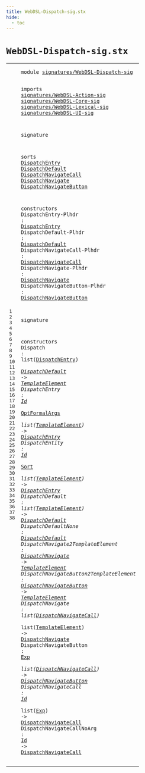 ```yaml
---
title: WebDSL-Dispatch-sig.stx
hide:
  - toc
---
```


# `WebDSL-Dispatch-sig.stx`



[pdmosses/webdsl-statix/webdslstatix/src-gen/statix/signatures/WebDSL-Dispatch-sig.stx]: https://github.com/pdmosses/webdsl-statix/blob/master/webdslstatix/src-gen/statix/signatures/WebDSL-Dispatch-sig.stx "The source file on GitHub"

<div class="stx"><table class="highlighttable"><tbody><tr><td class="linenos"><div class="linenodiv"><pre><span></span>1
2
3
4
5
6
7
8
9
10
11
12
13
14
15
16
17
18
19
20
21
22
23
24
25
26
27
28
29
30
31
32
33
34
35
36
37
38
</pre></div></td>
<td class="code"><pre><code><span class="keyword">module</span> <a href="../webdsl-statix-sig.stx/#signatures/WebDSL-Dispatch-sig_282_312" id="signatures/WebDSL-Dispatch-sig_7_37" title="Referenced at ../webdsl-statix-sig.stx line 11"><span class="token sort_Id">signatures/WebDSL-Dispatch-sig</span></a>

<span class="keyword">imports</span>
  <a href="../WebDSL-Action-sig.stx/#signatures/WebDSL-Action-sig_7_35" id="signatures/WebDSL-Action-sig_49_77" title="Defined at ../WebDSL-Action-sig.stx line 1"><span class="token sort_Id">signatures/WebDSL-Action-sig</span></a>
  <a href="../WebDSL-Core-sig.stx/#signatures/WebDSL-Core-sig_7_33" id="signatures/WebDSL-Core-sig_80_106" title="Defined at ../WebDSL-Core-sig.stx line 1"><span class="token sort_Id">signatures/WebDSL-Core-sig</span></a>
  <a href="../WebDSL-Lexical-sig.stx/#signatures/WebDSL-Lexical-sig_7_36" id="signatures/WebDSL-Lexical-sig_109_138" title="Defined at ../WebDSL-Lexical-sig.stx line 1"><span class="token sort_Id">signatures/WebDSL-Lexical-sig</span></a>
  <a href="../WebDSL-UI-sig.stx/#signatures/WebDSL-UI-sig_7_31" id="signatures/WebDSL-UI-sig_141_165" title="Defined at ../WebDSL-UI-sig.stx line 1"><span class="token sort_Id">signatures/WebDSL-UI-sig</span></a>

<span class="keyword">signature</span>

  <span class="keyword">sorts</span>
    <span class="cons_SortDecl"><a href="#DispatchEntry_339_352" id="DispatchEntry_190_203" title="Referenced at line 19, 28, 29, 30"><span class="token sort_Id">DispatchEntry</span></a></span>
    <span class="cons_SortDecl"><a href="#DispatchDefault_381_396" id="DispatchDefault_208_223" title="Referenced at line 20, 28, 31, 32"><span class="token sort_Id">DispatchDefault</span></a></span>
    <span class="cons_SortDecl"><a href="#DispatchNavigateCall_430_450" id="DispatchNavigateCall_228_248" title="Referenced at line 21, 35, 36, 37, 38"><span class="token sort_Id">DispatchNavigateCall</span></a></span>
    <span class="cons_SortDecl"><a href="#DispatchNavigate_480_496" id="DispatchNavigate_253_269" title="Referenced at line 22, 33, 35"><span class="token sort_Id">DispatchNavigate</span></a></span>
    <span class="cons_SortDecl"><a href="#DispatchNavigateButton_532_554" id="DispatchNavigateButton_274_296" title="Referenced at line 23, 34, 36"><span class="token sort_Id">DispatchNavigateButton</span></a></span>

  <span class="keyword">constructors</span>
    <span class="cons_OpDecl"><span id="DispatchEntry-Plhdr_317_336" title="Not referenced locally, nor via imports"><span class="token sort_Id">DispatchEntry-Plhdr</span></span> <span class="operator">:</span> <span class="cons_SimpleSort"><a href="#DispatchEntry_190_203" id="DispatchEntry_339_352" title="Defined at line 12"><span class="token sort_Id">DispatchEntry</span></a></span></span>
    <span class="cons_OpDecl"><span id="DispatchDefault-Plhdr_357_378" title="Not referenced locally, nor via imports"><span class="token sort_Id">DispatchDefault-Plhdr</span></span> <span class="operator">:</span> <span class="cons_SimpleSort"><a href="#DispatchDefault_208_223" id="DispatchDefault_381_396" title="Defined at line 13"><span class="token sort_Id">DispatchDefault</span></a></span></span>
    <span class="cons_OpDecl"><span id="DispatchNavigateCall-Plhdr_401_427" title="Not referenced locally, nor via imports"><span class="token sort_Id">DispatchNavigateCall-Plhdr</span></span> <span class="operator">:</span> <span class="cons_SimpleSort"><a href="#DispatchNavigateCall_228_248" id="DispatchNavigateCall_430_450" title="Defined at line 14"><span class="token sort_Id">DispatchNavigateCall</span></a></span></span>
    <span class="cons_OpDecl"><span id="DispatchNavigate-Plhdr_455_477" title="Not referenced locally, nor via imports"><span class="token sort_Id">DispatchNavigate-Plhdr</span></span> <span class="operator">:</span> <span class="cons_SimpleSort"><a href="#DispatchNavigate_253_269" id="DispatchNavigate_480_496" title="Defined at line 15"><span class="token sort_Id">DispatchNavigate</span></a></span></span>
    <span class="cons_OpDecl"><span id="DispatchNavigateButton-Plhdr_501_529" title="Not referenced locally, nor via imports"><span class="token sort_Id">DispatchNavigateButton-Plhdr</span></span> <span class="operator">:</span> <span class="cons_SimpleSort"><a href="#DispatchNavigateButton_274_296" id="DispatchNavigateButton_532_554" title="Defined at line 16"><span class="token sort_Id">DispatchNavigateButton</span></a></span></span>

<span class="keyword">signature</span>

  <span class="keyword">constructors</span>
    <span class="cons_OpDecl"><span id="Dispatch_586_594" title="Not referenced locally, nor via imports"><span class="token sort_Id">Dispatch</span></span> <span class="operator">:</span> <span class="keyword">list</span><span class="operator">(</span><span class="cons_SimpleSort"><a href="#DispatchEntry_190_203" id="DispatchEntry_602_615" title="Defined at line 12"><span class="token sort_Id">DispatchEntry</span></a></span><span class="operator">)</span> <span class="operator">*</span> <span class="cons_SimpleSort"><a href="#DispatchDefault_208_223" id="DispatchDefault_619_634" title="Defined at line 13"><span class="token sort_Id">DispatchDefault</span></a></span> <span class="operator">-&gt;</span> <span class="cons_SimpleSort"><a href="../WebDSL-UI-sig.stx/#TemplateElement_256_271" id="TemplateElement_638_653" title="Defined at ../WebDSL-UI-sig.stx line 15"><span class="token sort_Id">TemplateElement</span></a></span></span>
    <span class="cons_OpDecl"><span id="DispatchEntry_658_671" title="Not referenced locally, nor via imports"><span class="token sort_Id">DispatchEntry</span></span> <span class="operator">:</span> <span class="cons_SimpleSort"><a href="../WebDSL-Lexical-sig.stx/#Id_194_196" id="Id_674_676" title="Defined at ../WebDSL-Lexical-sig.stx line 14"><span class="token sort_Id">Id</span></a></span> <span class="operator">*</span> <span class="cons_SimpleSort"><a href="../WebDSL-Core-sig.stx/#OptFormalArgs_178_191" id="OptFormalArgs_679_692" title="Defined at ../WebDSL-Core-sig.stx line 12"><span class="token sort_Id">OptFormalArgs</span></a></span> <span class="operator">*</span> <span class="keyword">list</span><span class="operator">(</span><span class="cons_SimpleSort"><a href="../WebDSL-UI-sig.stx/#TemplateElement_256_271" id="TemplateElement_700_715" title="Defined at ../WebDSL-UI-sig.stx line 15"><span class="token sort_Id">TemplateElement</span></a></span><span class="operator">)</span> <span class="operator">-&gt;</span> <span class="cons_SimpleSort"><a href="#DispatchEntry_190_203" id="DispatchEntry_720_733" title="Defined at line 12"><span class="token sort_Id">DispatchEntry</span></a></span></span>
    <span class="cons_OpDecl"><span id="DispatchEntity_738_752" title="Not referenced locally, nor via imports"><span class="token sort_Id">DispatchEntity</span></span> <span class="operator">:</span> <span class="cons_SimpleSort"><a href="../WebDSL-Lexical-sig.stx/#Id_194_196" id="Id_755_757" title="Defined at ../WebDSL-Lexical-sig.stx line 14"><span class="token sort_Id">Id</span></a></span> <span class="operator">*</span> <span class="cons_SimpleSort"><a href="../WebDSL-Core-sig.stx/#Sort_280_284" id="Sort_760_764" title="Defined at ../WebDSL-Core-sig.stx line 17"><span class="token sort_Id">Sort</span></a></span> <span class="operator">*</span> <span class="keyword">list</span><span class="operator">(</span><span class="cons_SimpleSort"><a href="../WebDSL-UI-sig.stx/#TemplateElement_256_271" id="TemplateElement_772_787" title="Defined at ../WebDSL-UI-sig.stx line 15"><span class="token sort_Id">TemplateElement</span></a></span><span class="operator">)</span> <span class="operator">-&gt;</span> <span class="cons_SimpleSort"><a href="#DispatchEntry_190_203" id="DispatchEntry_792_805" title="Defined at line 12"><span class="token sort_Id">DispatchEntry</span></a></span></span>
    <span class="cons_OpDecl"><span id="DispatchDefault_810_825" title="Not referenced locally, nor via imports"><span class="token sort_Id">DispatchDefault</span></span> <span class="operator">:</span> <span class="keyword">list</span><span class="operator">(</span><span class="cons_SimpleSort"><a href="../WebDSL-UI-sig.stx/#TemplateElement_256_271" id="TemplateElement_833_848" title="Defined at ../WebDSL-UI-sig.stx line 15"><span class="token sort_Id">TemplateElement</span></a></span><span class="operator">)</span> <span class="operator">-&gt;</span> <span class="cons_SimpleSort"><a href="#DispatchDefault_208_223" id="DispatchDefault_853_868" title="Defined at line 13"><span class="token sort_Id">DispatchDefault</span></a></span></span>
    <span class="cons_OpDecl"><span id="DispatchDefaultNone_873_892" title="Not referenced locally, nor via imports"><span class="token sort_Id">DispatchDefaultNone</span></span> <span class="operator">:</span> <span class="cons_SimpleSort"><a href="#DispatchDefault_208_223" id="DispatchDefault_895_910" title="Defined at line 13"><span class="token sort_Id">DispatchDefault</span></a></span></span>
    <span class="cons_OpDecl"><span id="DispatchNavigate2TemplateElement_915_947" title="Not referenced locally, nor via imports"><span class="token sort_Id">DispatchNavigate2TemplateElement</span></span> <span class="operator">:</span> <span class="cons_SimpleSort"><a href="#DispatchNavigate_253_269" id="DispatchNavigate_950_966" title="Defined at line 15"><span class="token sort_Id">DispatchNavigate</span></a></span> <span class="operator">-&gt;</span> <span class="cons_SimpleSort"><a href="../WebDSL-UI-sig.stx/#TemplateElement_256_271" id="TemplateElement_970_985" title="Defined at ../WebDSL-UI-sig.stx line 15"><span class="token sort_Id">TemplateElement</span></a></span></span>
    <span class="cons_OpDecl"><span id="DispatchNavigateButton2TemplateElement_990_1028" title="Not referenced locally, nor via imports"><span class="token sort_Id">DispatchNavigateButton2TemplateElement</span></span> <span class="operator">:</span> <span class="cons_SimpleSort"><a href="#DispatchNavigateButton_274_296" id="DispatchNavigateButton_1031_1053" title="Defined at line 16"><span class="token sort_Id">DispatchNavigateButton</span></a></span> <span class="operator">-&gt;</span> <span class="cons_SimpleSort"><a href="../WebDSL-UI-sig.stx/#TemplateElement_256_271" id="TemplateElement_1057_1072" title="Defined at ../WebDSL-UI-sig.stx line 15"><span class="token sort_Id">TemplateElement</span></a></span></span>
    <span class="cons_OpDecl"><span id="DispatchNavigate_1077_1093" title="Not referenced locally, nor via imports"><span class="token sort_Id">DispatchNavigate</span></span> <span class="operator">:</span> <span class="keyword">list</span><span class="operator">(</span><span class="cons_SimpleSort"><a href="#DispatchNavigateCall_228_248" id="DispatchNavigateCall_1101_1121" title="Defined at line 14"><span class="token sort_Id">DispatchNavigateCall</span></a></span><span class="operator">)</span> <span class="operator">*</span> <span class="keyword">list</span><span class="operator">(</span><span class="cons_SimpleSort"><a href="../WebDSL-UI-sig.stx/#TemplateElement_256_271" id="TemplateElement_1130_1145" title="Defined at ../WebDSL-UI-sig.stx line 15"><span class="token sort_Id">TemplateElement</span></a></span><span class="operator">)</span> <span class="operator">-&gt;</span> <span class="cons_SimpleSort"><a href="#DispatchNavigate_253_269" id="DispatchNavigate_1150_1166" title="Defined at line 15"><span class="token sort_Id">DispatchNavigate</span></a></span></span>
    <span class="cons_OpDecl"><span id="DispatchNavigateButton_1171_1193" title="Not referenced locally, nor via imports"><span class="token sort_Id">DispatchNavigateButton</span></span> <span class="operator">:</span> <span class="cons_SimpleSort"><a href="../WebDSL-Action-sig.stx/#Exp_404_407" id="Exp_1196_1199" title="Defined at ../WebDSL-Action-sig.stx line 25"><span class="token sort_Id">Exp</span></a></span> <span class="operator">*</span> <span class="keyword">list</span><span class="operator">(</span><span class="cons_SimpleSort"><a href="#DispatchNavigateCall_228_248" id="DispatchNavigateCall_1207_1227" title="Defined at line 14"><span class="token sort_Id">DispatchNavigateCall</span></a></span><span class="operator">)</span> <span class="operator">-&gt;</span> <span class="cons_SimpleSort"><a href="#DispatchNavigateButton_274_296" id="DispatchNavigateButton_1232_1254" title="Defined at line 16"><span class="token sort_Id">DispatchNavigateButton</span></a></span></span>
    <span class="cons_OpDecl"><span id="DispatchNavigateCall_1259_1279" title="Not referenced locally, nor via imports"><span class="token sort_Id">DispatchNavigateCall</span></span> <span class="operator">:</span> <span class="cons_SimpleSort"><a href="../WebDSL-Lexical-sig.stx/#Id_194_196" id="Id_1282_1284" title="Defined at ../WebDSL-Lexical-sig.stx line 14"><span class="token sort_Id">Id</span></a></span> <span class="operator">*</span> <span class="keyword">list</span><span class="operator">(</span><span class="cons_SimpleSort"><a href="../WebDSL-Action-sig.stx/#Exp_404_407" id="Exp_1292_1295" title="Defined at ../WebDSL-Action-sig.stx line 25"><span class="token sort_Id">Exp</span></a></span><span class="operator">)</span> <span class="operator">-&gt;</span> <span class="cons_SimpleSort"><a href="#DispatchNavigateCall_228_248" id="DispatchNavigateCall_1300_1320" title="Defined at line 14"><span class="token sort_Id">DispatchNavigateCall</span></a></span></span>
    <span class="cons_OpDecl"><span id="DispatchNavigateCallNoArg_1325_1350" title="Not referenced locally, nor via imports"><span class="token sort_Id">DispatchNavigateCallNoArg</span></span> <span class="operator">:</span> <span class="cons_SimpleSort"><a href="../WebDSL-Lexical-sig.stx/#Id_194_196" id="Id_1353_1355" title="Defined at ../WebDSL-Lexical-sig.stx line 14"><span class="token sort_Id">Id</span></a></span> <span class="operator">-&gt;</span> <span class="cons_SimpleSort"><a href="#DispatchNavigateCall_228_248" id="DispatchNavigateCall_1359_1379" title="Defined at line 14"><span class="token sort_Id">DispatchNavigateCall</span></a></span></span>
</code></pre></td></tr></tbody></table></div>